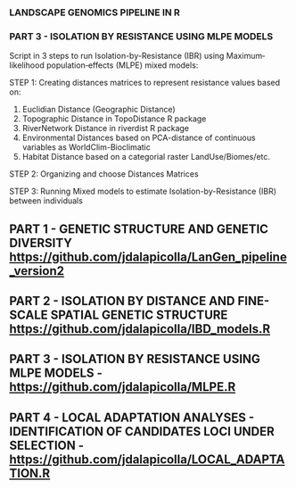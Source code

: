 ### LANDSCAPE GENOMICS PIPELINE IN R ###
### PART 3 - ISOLATION BY RESISTANCE USING MLPE MODELS ###

Script in 3 steps to run Isolation-by-Resistance (IBR) using Maximum‐likelihood population‐effects (MLPE) mixed models:

  STEP 1: Creating distances matrices to represent resistance values based on:
  1. Euclidian Distance (Geographic Distance)
  2. Topographic Distance in TopoDistance R package
  3. RiverNetwork Distance in riverdist R package
  4. Environmental Distances based on PCA-distance of continuous variables as WorldClim-Bioclimatic
  5. Habitat Distance based on a categorial raster LandUse/Biomes/etc.
 
 STEP 2: Organizing and choose Distances Matrices
 
 STEP 3: Running Mixed models to estimate Isolation-by-Resistance (IBR) between individuals
 
 
## PART 1 - GENETIC STRUCTURE AND GENETIC DIVERSITY https://github.com/jdalapicolla/LanGen_pipeline_version2
## PART 2 - ISOLATION BY DISTANCE AND FINE-SCALE SPATIAL GENETIC STRUCTURE https://github.com/jdalapicolla/IBD_models.R
## PART 3 - ISOLATION BY RESISTANCE USING MLPE MODELS - https://github.com/jdalapicolla/MLPE.R
## PART 4 - LOCAL ADAPTATION ANALYSES - IDENTIFICATION OF CANDIDATES LOCI UNDER SELECTION - https://github.com/jdalapicolla/LOCAL_ADAPTATION.R

